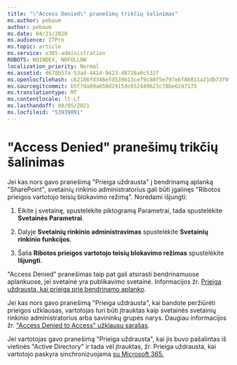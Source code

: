 ```yaml
---
title: "\"Access Denied\" pranešimų trikčių šalinimas"
ms.author: pebaum
author: pebaum
ms.date: 04/21/2020
ms.audience: ITPro
ms.topic: article
ms.service: o365-administration
ROBOTS: NOINDEX, NOFOLLOW
localization_priority: Normal
ms.assetid: d678b57a-53ad-4414-9423-d8726a0c532f
ms.openlocfilehash: c62186fd346efd539b13cef9c80f5e797ebf80811a21db73f0f07fd86c080d55
ms.sourcegitcommit: b5f7da89a650d2915dc652449623c78be6247175
ms.translationtype: MT
ms.contentlocale: lt-LT
ms.lasthandoff: 08/05/2021
ms.locfileid: "53939891"
---
```

# <a name="troubleshoot-access-denied-messages"></a>"Access Denied" pranešimų trikčių šalinimas

Jei kas nors gavo pranešimą "Prieiga uždrausta" į bendrinamą aplanką "SharePoint", svetainių rinkinio administratorius gali būti įgalinęs "Ribotos prieigos vartotojo teisių blokavimo režimą". Norėdami išjungti: 
  
1. Eikite į svetainę, spustelėkite piktogramą Parametrai, tada spustelėkite **Svetainės Parametrai**.
    
2. Dalyje **Svetainių rinkinio administravimas** spustelėkite **Svetainių rinkinio funkcijos**.
    
3. Šalia **Ribotos prieigos vartotojo teisių blokavimo režimas** spustelėkite **Išjungti**.
    
"Access Denied" pranešimas taip pat gali atsirasti bendrinamuose aplankuose, jei svetainė yra publikavimo svetainė. Informacijos žr. [Prieiga uždrausta, kai prieiga prie bendrinamo aplanko](https://answers.microsoft.com/windows/forum/windows_7-files/access-denied-to-share-folder/79fae49d-cddf-4845-8ac8-c141884d85fb).
  
Jei kas nors gavo pranešimą "Prieiga uždrausta", kai bandote peržiūrėti prieigos užklausas, vartotojas turi būti įtrauktas kaip svetainės svetainių rinkinio administratorius arba savininkų grupės narys. Daugiau informacijos žr. ["Access Denied to Access" užklausų sąrašas](https://go.microsoft.com/fwlink/?linkid=2004220).
  
Jei vartotojas gavo pranešimą "Prieiga uždrausta", kai jis buvo pašalintas iš vietinės "Active Directory" ir tada vėl įtrauktas, žr. Prieiga uždrausta, kai vartotojo paskyra sinchronizuojama [su Microsoft 365.](https://go.microsoft.com/fwlink/?linkid=2004318)
  

